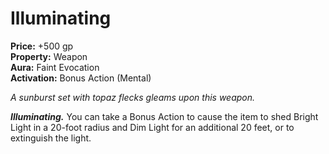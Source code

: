 # Illuminating

**Price:** +500 gp  
**Property:** Weapon  
**Aura:** Faint Evocation  
**Activation:** Bonus Action (Mental)

*A sunburst set with topaz flecks gleams upon this weapon.*

***Illuminating.*** You can take a Bonus Action to cause the item to shed Bright Light in a 20-foot radius and Dim Light for an additional 20 feet, or to extinguish the light.